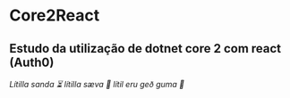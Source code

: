 # Core2React
Estudo da utilização de dotnet core 2 com react (Auth0)
---
*Lítilla sanda ⏳
lítilla sæva  🌊
lítil eru geð guma 🌌*

